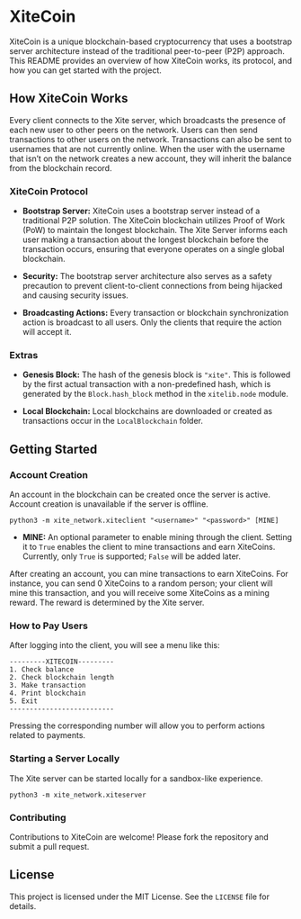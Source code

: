 # XiteCoin

XiteCoin is a unique blockchain-based cryptocurrency that uses a bootstrap server architecture instead of the traditional peer-to-peer (P2P) approach. This README provides an overview of how XiteCoin works, its protocol, and how you can get started with the project.

## How XiteCoin Works

Every client connects to the Xite server, which broadcasts the presence of each new user to other peers on the network. Users can then send transactions to other users on the network. Transactions can also be sent to usernames that are not currently online. When the user with the username that isn’t on the network creates a new account, they will inherit the balance from the blockchain record.

### XiteCoin Protocol

- **Bootstrap Server:** XiteCoin uses a bootstrap server instead of a traditional P2P solution. The XiteCoin blockchain utilizes Proof of Work (PoW) to maintain the longest blockchain. The Xite Server informs each user making a transaction about the longest blockchain before the transaction occurs, ensuring that everyone operates on a single global blockchain.

- **Security:** The bootstrap server architecture also serves as a safety precaution to prevent client-to-client connections from being hijacked and causing security issues.

- **Broadcasting Actions:** Every transaction or blockchain synchronization action is broadcast to all users. Only the clients that require the action will accept it.

### Extras

- **Genesis Block:** The hash of the genesis block is `"xite"`. This is followed by the first actual transaction with a non-predefined hash, which is generated by the `Block.hash_block` method in the `xitelib.node` module.

- **Local Blockchain:** Local blockchains are downloaded or created as transactions occur in the `LocalBlockchain` folder.

## Getting Started

### Account Creation

An account in the blockchain can be created once the server is active. Account creation is unavailable if the server is offline.

```python3 -m xite_network.xiteclient "<username>" "<password>" [MINE]```

- **MINE:** An optional parameter to enable mining through the client. Setting it to `True` enables the client to mine transactions and earn XiteCoins. Currently, only `True` is supported; `False` will be added later.

After creating an account, you can mine transactions to earn XiteCoins. For instance, you can send 0 XiteCoins to a random person; your client will mine this transaction, and you will receive some XiteCoins as a mining reward. The reward is determined by the Xite server.

### How to Pay Users

After logging into the client, you will see a menu like this:
```
---------XITECOIN---------
1. Check balance
2. Check blockchain length
3. Make transaction
4. Print blockchain
5. Exit
--------------------------
```

Pressing the corresponding number will allow you to perform actions related to payments.

### Starting a Server Locally

The Xite server can be started locally for a sandbox-like experience.

```python3 -m xite_network.xiteserver```

### Contributing
Contributions to XiteCoin are welcome! Please fork the repository and submit a pull request.

## License

This project is licensed under the MIT License. See the `LICENSE` file for details.
